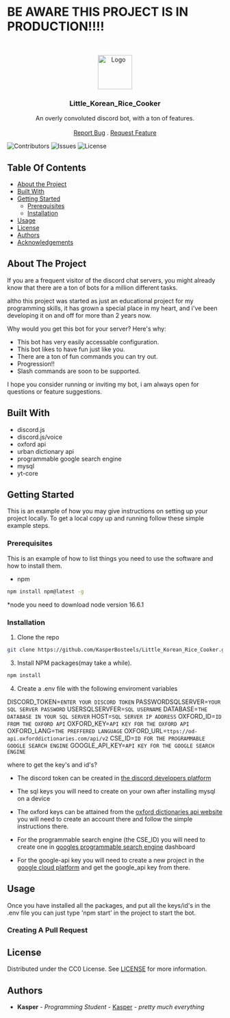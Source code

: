 # BE AWARE THIS PROJECT IS IN PRODUCTION!!!!
<br/>
<p align="center">
  <a href="https://github.com/KasperBosteels/Little_Korean_Rice_Cooker">
    <img src="https://imgur.com/A2SSxSE.png" alt="Logo" width="80" height="80">
  </a>

  <h3 align="center">Little_Korean_Rice_Cooker</h3>

  <p align="center">
    An overly convoluted discord bot,
with a ton of features.
    <br/>
    <br/>
    <a href="https://github.com/KasperBosteels/Little_Korean_Rice_Cooker/issues">Report Bug</a>
    .
    <a href="https://github.com/KasperBosteels/Little_Korean_Rice_Cooker/issues">Request Feature</a>
  </p>
</p>

![Contributors](https://img.shields.io/github/contributors/KasperBosteels/Little_Korean_Rice_Cooker?color=dark-green) ![Issues](https://img.shields.io/github/issues/KasperBosteels/Little_Korean_Rice_Cooker) ![License](https://img.shields.io/github/license/KasperBosteels/Little_Korean_Rice_Cooker) 

## Table Of Contents

* [About the Project](#about-the-project)
* [Built With](#built-with)
* [Getting Started](#getting-started)
  * [Prerequisites](#prerequisites)
  * [Installation](#installation)
* [Usage](#usage)
* [License](#license)
* [Authors](#authors)
* [Acknowledgements](#acknowledgements)

## About The Project

If you are a frequent visitor of the discord chat servers, you might already know that there are a ton of bots for a million different tasks.

altho this project was started as just an educational project for my programming skills, it has grown a special place in my heart, and i've been developing it on and off for more than 2 years now.


Why would you get this bot for your server?
Here's why:

* This bot has very easily accessable configuration.
* This bot likes to have fun just like you.
* There are a ton of fun commands you can try out.
* Progression!!
* Slash commands are soon to be supported.

I hope you consider running or inviting my bot, i am always open for questions or feature suggestions.

## Built With

* discord.js
* discord.js/voice
* oxford api
* urban dictionary api
* programmable google search engine
* mysql
* yt-core


## Getting Started

This is an example of how you may give instructions on setting up your project locally.
To get a local copy up and running follow these simple example steps.

### Prerequisites

This is an example of how to list things you need to use the software and how to install them.

* npm

```sh
npm install npm@latest -g
```

*node
you need to download node version 16.6.1

### Installation

1. Clone the repo

```sh
git clone https://github.com/KasperBosteels/Little_Korean_Rice_Cooker.git
```

3. Install NPM packages(may take a while).

```sh
npm install
```

4. Create a .env file with the following enviroment variables


DISCORD_TOKEN=`ENTER YOUR DISCORD TOKEN`
PASSWORDSQLSERVER=`YOUR SQL SERVER PASSWORD`
USERSQLSERVFER=`SQL USERNAME`
DATABASE=`THE DATABASE IN YOUR SQL SERVER`
HOST=`SQL SERVER IP ADDRESS`
OXFORD_ID=`ID FROM THE OXFORD API`
OXFORD_KEY=`API KEY FOR THE OXFORD API`
OXFORD_LANG=`THE PREFFERED LANGUAGE`
OXFORD_URL=`ttps://od-api.oxforddictionaries.com/api/v2`
CSE_ID=`ID FOR THE PROGRAMMABLE GOOGLE SEARCH ENGINE`
GOOGLE_API_KEY=`API KEY FOR THE GOOGLE SEARCH ENGINE`

where to get the key's and id's?
* The discord token can be created in [the discord developers platform](https://discord.com/login?redirect_to=%2Fdevelopers%2Fapplications)

* The sql keys you will need to create on your own after installing mysql on a device

* The oxford keys can be attained from the [oxford dictionaries api website](https://developer.oxforddictionaries.com/) you will need to create an account there and follow the simple instructions there.

* For the programmable search engine (the CSE_ID) you will need to create one in [googles programmable search engine](https://programmablesearchengine.google.com/) dashboard
* For the google-api key you will need to create a new project in the [google cloud platform](https://console.cloud.google.com/home)
and get the google_api key from there.

## Usage

Once you have installed all the packages, and put all the keys/id's in the .env file you can just type 'npm start' in the project to start the bot.

### Creating A Pull Request



## License

Distributed under the CC0 License. See [LICENSE](https://github.com/KasperBosteels/Little_Korean_Rice_Cooker/blob/main/LICENSE) for more information.

## Authors

* **Kasper** - *Programming Student* - [Kasper](https://github.com/KasperBosteels) - *pretty much everything*
